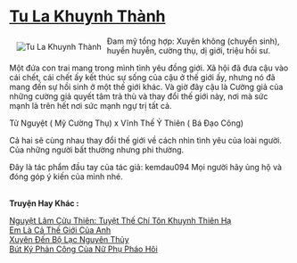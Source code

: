 <a href="https://utruyen.com/truyen/tu-la-khuynh-thanh/19387/" title="Tu La Khuynh Thành"><h1>Tu La Khuynh Thành</h1></a><div style="display:table"><img align="right" style="float: left; padding: 10px;" src="https://utruyen.com/images/story/200x260/tu-la-khuynh-thanh.jpg" alt="Tu La Khuynh Thành">Đam mỹ tổng hợp: Xuyên không (chuyển sinh), huyền huyễn, cường thụ, dị giới, triệu hồi sư.<p></p>Một đứa con trai mang trong mình tình yêu đồng giới. Xã hội đã đưa cậu vào cái chết, cái chết ấy kết thúc sự sống của cậu ở thế giới ấy, nhưng nó đã mang đến sự hồi sinh ở một thế giới khác. Và giờ đây cậu là Cường giả của những cường giả quyết tâm trả thù và thay đổi thế giới này, nơi mà sức mạnh là trên hết nơi sức mạnh ngự trị tất cả.<p></p>Tử Nguyệt ( Mỹ Cường Thụ) x Vĩnh Thế Ỷ Thiên ( Bá Đạo Công)<p></p>Cả hai sẽ cùng nhau thay đổi thế giới về cách nhìn tình yêu của loài người. Của những người bất thường nhưng phi thường.<p></p>Đây là tác phẩm đầu tay của tác giả: kemdau094 Mọi người hãy ủng hộ và đóng góp ý kiến của mình nhé.</div><p><br><b>Truyện Hay Khác :</b></p><a href="https://utruyen.com/truyen/nguyet-lam-cuu-thien-tuyet-the-chi-ton-khuynh-thien-ha/19162/" alt="Nguyệt Lâm Cửu Thiên: Tuyệt Thế Chí Tôn Khuynh Thiên Hạ">Nguyệt Lâm Cửu Thiên: Tuyệt Thế Chí Tôn Khuynh Thiên Hạ</a><br/><a href="https://www.flickr.com/photos/184340401@N07/48788461008/" alt="Em Là Cả Thế Giới Của Anh">Em Là Cả Thế Giới Của Anh</a><br/><a href="https://www.flickr.com/photos/184340401@N07/48819071672/" alt="Xuyên Đến Bộ Lạc Nguyên Thủy">Xuyên Đến Bộ Lạc Nguyên Thủy</a><br/><a href="https://truyenngontinhay.wordpress.com/2019/10/03/but-ky-phan-cong-cua-nu-phu-phao-hoi/" alt="Bút Ký Phản Công Của Nữ Phụ Pháo Hôi">Bút Ký Phản Công Của Nữ Phụ Pháo Hôi</a><br/>